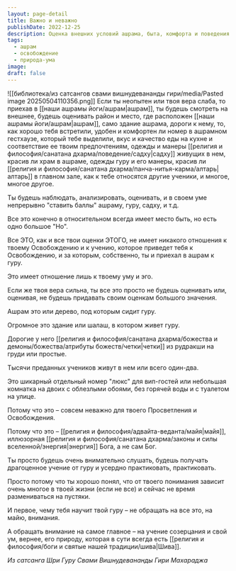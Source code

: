 ```yaml
---
layout: page-detail
title: Важно и неважно
publishDate: 2022-12-25
description: Оценка внешних условий ашрама, быта, комфорта и поведения окружающих не имеет значения для достижения Освобождения - это всего лишь проявления майи, иллюзии. Истинно важным является не внешнее, а получение учения, его глубокое усвоение и практика, направленная на познание природы ума, которая есть Шива. Гуру учит не отвлекаться на внешние детали, а сосредотачиваться на внутренней сути и пути к просветлению.
tags:
  - ашрам
  - освобождение
  - природа-ума
image: 
draft: false
---
```

![[библиотека/из сатсангов свами вишнудевананды гири/media/Pasted image 20250504110356.png]]
Если ты неопытен или твоя вера слаба, то приехав в [[наши ашрамы йоги/ашрам|ашрам]], ты будешь смотреть на внешнее, будешь оценивать район и место, где расположен [[наши ашрамы йоги/ашрам|ашрам]], само здание ашрама, дороги к нему, то, как хорошо тебя встретили, удобен и комфортен ли номер в ашрамном гестхаузе, который тебе выделили, вкус и качество еды на кухне и соответствие ее твоим предпочтениям, одежды и манеры [[религия и философия/санатана дхарма/поведение/садху|садху]] живущих в нем, красив ли храм в ашраме, одежды гуру и его манеры, красив ли [[религия и философия/санатана дхарма/панча-нитья-карма/алтарь|алтарь]] в главном зале, как к тебе относятся другие ученики, и многое, многое другое.

 Ты будешь наблюдать, анализировать, оценивать, и в своем уме непрерывно "ставить баллы" ашраму, гуру, садху, и т.д.

 Все это конечно в относительном всегда имеет место быть, но есть одно большое "Но".

 Все ЭТО, как и все твои оценки ЭТОГО, не имеет никакого отношения к твоему Освобождению и к учению, которое приведет тебя к Освобождению, и за которым, собственно, ты и приехал в ашрам к гуру.

 Это имеет отношение лишь к твоему уму и эго.

 Если же твоя вера сильна, ты все это просто не будешь оценивать или, оценивая, не будешь придавать своим оценкам большого значения.

 Ашрам это или дерево, под которым сидит гуру.

 Огромное это здание или шалаш, в котором живет гуру.

 Дорогие у него [[религия и философия/санатана дхарма/божества и демоны/божества/атрибуты божеств/четки|четки]] из рудракши на груди или простые.

 Тысячи преданных учеников живут в нем или всего один-два.

 Это шикарный отдельный номер "люкс" для вип-гостей или небольшая комнатка на двоих с облезлыми обоями, без горячей воды и с туалетом на улице.

 Потому что это – совсем неважно для твоего Просветления и Освобождения.

 Потому что это – [[религия и философия/адвайта-веданта/майя|майя]], иллюзорная [[религия и философия/санатана дхарма/законы и силы вселенной/энергия|энергия]] Бога, а не сам Бог.

 Ты просто будешь очень внимательно слушать, будешь получать драгоценное учение от гуру и усердно практиковать, практиковать.

 Просто потому что ты хорошо понял, что от твоего понимания зависит очень многое в твоей жизни (если не все) и сейчас не время размениваться на пустяки.

 И первое, чему тебя научит твой гуру – не обращать на все это, на майю, внимания.

 А обращать внимание на самое главное – на учение созерцания и свой ум, вернее, его природу, которая в сути всегда есть [[религия и философия/боги и святые нашей традиции/шива|Шива]].

*Из сатсанга Шри Гуру Свами Вишнудевананды Гири Махараджа*

  
